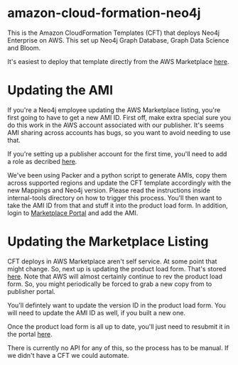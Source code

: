 # amazon-cloud-formation-neo4j
This is the Amazon CloudFormation Templates (CFT) that deploys Neo4j Enterprise on AWS. This set up Neo4j Graph Database, Graph Data Science and Bloom.

It's easiest to deploy that template directly from the AWS Marketplace [here](https://aws.amazon.com/marketplace/pp/prodview-akmzjikgawgn4). 


# Updating the AMI
If you're a Neo4j employee updating the AWS Marketplace listing, you're first going to have to get a new AMI ID.  First off, make extra special sure you do this work in the AWS account associated with our publisher.  It's seems AMI sharing across accounts has bugs, so you want to avoid needing to use that. 

If you're setting up a publisher account for the first time, you'll need to add a role as decribed [here](https://docs.aws.amazon.com/marketplace/latest/userguide/ami-single-ami-products.html#single-ami-marketplace-ami-access).

We've been using Packer and a python script to generate AMIs, copy them across supported regions and update the CFT template accordingly with the new Mappings and Neo4j version. Please read the instructions inside internal-tools directory on how to trigger this process. 
You'll then want to take the AMI ID from that and stuff it into the product load form.  In addition, login to [Marketplace Portal](https://aws.amazon.com/marketplace/management/manage-products/?#/share) and add the AMI.

# Updating the Marketplace Listing
CFT deploys in AWS Marketplace aren't self service.  At some point that might change.  So, next up is updating the product load form.  That's stored [here](https://docs.google.com/spreadsheets/d/1Nmpw3etZX7xj6nQgS5w3K2B-i0gJevdQ/edit?usp=sharing&ouid=115505246243451814800&rtpof=true&sd=true).  Note that AWS will almost certainly continue to rev the product load form.  So, you might periodically be forced to grab a new copy from to publisher portal.

You'll defintely want to update the version ID in the product load form.  You will need to update the AMI ID as well, if you built a new one.

Once the product load form is all up to date, you'll just need to resubmit it in the portal [here](https://aws.amazon.com/marketplace/management/offers).

There is currently no API for any of this, so the process has to be manual.  If we didn't have a CFT we could automate.
